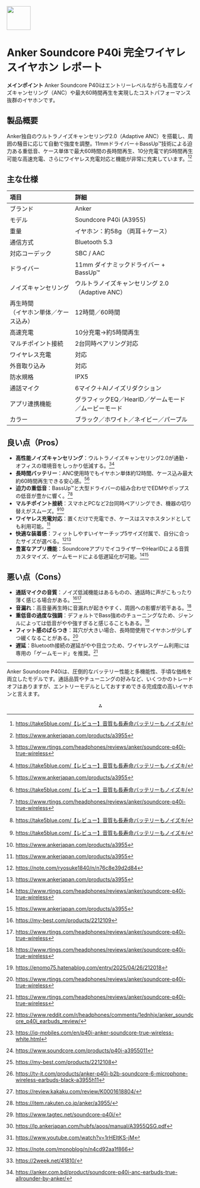 <img src="https://r2cdn.perplexity.ai/pplx-full-logo-primary-dark%402x.png" style="height:64px;margin-right:32px"/>

# Anker Soundcore P40i 完全ワイヤレスイヤホン レポート

**メインポイント**
Anker Soundcore P40iはエントリーレベルながらも高度なノイズキャンセリング（ANC）や最大60時間再生を実現したコストパフォーマンス抜群のイヤホンです。

## 製品概要

Anker独自のウルトラノイズキャンセリング2.0（Adaptive ANC）を搭載し、周囲の騒音に応じて自動で強度を調整。11mmドライバー＋BassUp™技術による迫力ある重低音、ケース単体で最大60時間の長時間再生、10分充電で約5時間再生可能な高速充電、さらにワイヤレス充電対応と機能が非常に充実しています。[^1][^2]

## 主な仕様

| 項目 | 詳細 |
| :-- | :-- |
| ブランド | Anker |
| モデル | Soundcore P40i (A3955) |
| 重量 | イヤホン：約58g （両耳＋ケース） |
| 通信方式 | Bluetooth 5.3 |
| 対応コーデック | SBC / AAC |
| ドライバー | 11mm ダイナミックドライバー + BassUp™ |
| ノイズキャンセリング | ウルトラノイズキャンセリング 2.0（Adaptive ANC） |
| 再生時間<br>（イヤホン単体／ケース込み） | 12時間／60時間 |
| 高速充電 | 10分充電→約5時間再生 |
| マルチポイント接続 | 2台同時ペアリング対応 |
| ワイヤレス充電 | 対応 |
| 外音取り込み | 対応 |
| 防水規格 | IPX5 |
| 通話マイク | 6マイク＋AIノイズリダクション |
| アプリ連携機能 | グラフィックEQ／HearID／ゲームモード／ムービーモード |
| カラー | ブラック／ホワイト／ネイビー／パープル |

## 良い点（Pros）

- **高性能ノイズキャンセリング**：ウルトラノイズキャンセリング2.0が通勤・オフィスの環境音をしっかり低減する。[^3][^1]
- **長時間バッテリー**：ANC使用時でもイヤホン単体約12時間、ケース込み最大約60時間再生できる安心感。[^2][^1]
- **迫力の重低音**：BassUp™と大型ドライバーの組み合わせでEDMやポップスの低音が豊かに響く。[^3][^1]
- **マルチポイント接続**：スマホとPCなど2台同時ペアリングでき、機器の切り替えがスムーズ。[^1][^2]
- **ワイヤレス充電対応**：置くだけで充電でき、ケースはスマホスタンドとしても利用可能。[^2]
- **快適な装着感**：フィットしやすいイヤーチップ5サイズ付属で、自分に合ったサイズが選べる。[^4][^2]
- **豊富なアプリ機能**：SoundcoreアプリでイコライザーやHearIDによる音質カスタマイズ、ゲームモードによる低遅延化が可能。[^3][^2]


## 悪い点（Cons）

- **通話マイクの音質**：ノイズ低減機能はあるものの、通話時に声がこもったり薄く感じる場合がある。[^5][^3]
- **音漏れ**：高音量再生時に音漏れが起きやすく、周囲への影響が若干ある。[^3]
- **重低音の過度な強調**：デフォルトでBass強めのチューニングなため、ジャンルによっては低音がやや強すぎると感じることもある。[^6]
- **フィット感のばらつき**：耳穴が大きい場合、長時間使用でイヤホンが少しずつ緩くなることがある。[^3]
- **遅延**：Bluetooth接続の遅延がやや目立つため、ワイヤレスゲーム利用には専用の「ゲームモード」を推奨。[^3]

***

Anker Soundcore P40iは、圧倒的なバッテリー性能と多機能性、手頃な価格を両立したモデルです。通話品質やチューニングの好みなど、いくつかのトレードオフはありますが、エントリーモデルとしておすすめできる完成度の高いイヤホンと言えます。
<span style="display:none">[^10][^11][^12][^13][^14][^15][^16][^17][^18][^19][^7][^8][^9]</span>

<div style="text-align: center">⁂</div>

[^1]: https://take5blue.com/【レビュー】音質も長寿命バッテリーもノイズキ/

[^2]: https://www.ankerjapan.com/products/a3955

[^3]: https://www.rtings.com/headphones/reviews/anker/soundcore-p40i-true-wireless

[^4]: https://note.com/ryosuke1840/n/n76c8e39d2d84

[^5]: https://my-best.com/products/2212109

[^6]: https://enomo75.hatenablog.com/entry/2025/04/26/212018

[^7]: https://note.com/monoblog/n/n4cd92aa1f866

[^8]: https://2week.net/41810/

[^9]: https://anker.com.bd/product/soundcore-p40i-anc-earbuds-true-allrounder-by-anker/

[^10]: https://www.reddit.com/r/headphones/comments/1ednhjx/anker_soundcore_p40i_earbuds_review/

[^11]: https://iq-mobiles.com/en/p40i-anker-soundcore-true-wireless-white.html

[^12]: https://www.soundcore.com/products/p40i-a3955011

[^13]: https://my-best.com/products/2212108

[^14]: https://tv-it.com/products/anker-p40i-b2b-soundcore-6-microphone-wireless-earbuds-black-a3955h11

[^15]: https://review.kakaku.com/review/K0001618804/

[^16]: https://item.rakuten.co.jp/anker/a3955/

[^17]: https://www.tagtec.net/soundcore-p40i/

[^18]: https://lp.ankerjapan.com/hubfs/aoos/manual/A3955QSG.pdf

[^19]: https://www.youtube.com/watch?v=1rHEItKS-jM

